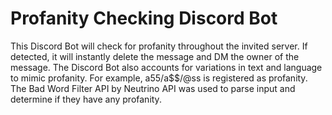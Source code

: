 # Profanity Checking Discord Bot
This Discord Bot will check for profanity throughout the invited server. If detected, it will instantly delete the message and DM the owner of the message. The Discord Bot also accounts for variations in text and language to mimic profanity. For example, a55/a$$/@ss is registered as profanity. The Bad Word Filter API by Neutrino API was used to parse input and determine if they have any profanity.

